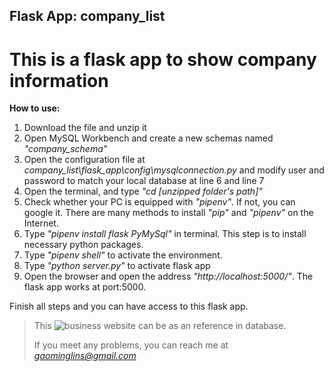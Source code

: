 ## Flask App: company_list
# This is a flask app to show company information

**How to use:**

1. Download the file and unzip it
2. Open MySQL Workbench and create a new schemas named *"company_schema"*
3. Open the configuration file at *company_list\flask_app\config\mysqlconnection.py* and modify user and password to match your local database at line 6 and line 7
4. Open the terminal, and type *"cd [unzipped folder's path]"*
5. Check whether your PC is equipped with *"pipenv"*. If not, you can google it. There are many methods to install *"pip"* and *"pipenv"* on the Internet.
6. Type *"pipenv install flask PyMySql"* in terminal. This step is to install necessary python packages.
7. Type *"pipenv shell"* to activate the environment. 
8. Type *"python server.py"* to activate flask app
9. Open the browser and open the address *"http://localhost:5000/"*. The flask app works at port:5000.

Finish all steps and you can have access to this flask app.

> This ![business website](https://www.visualcapitalist.com/the-biggest-companies-in-the-world-in-2021/) can be as an reference in database. 
> 
> If you meet any problems, you can reach me at *gaominglins@gmail.com*
